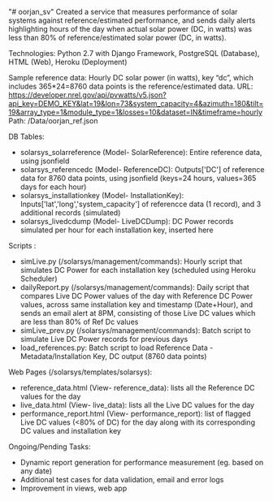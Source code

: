 "# oorjan_sv" 
Created a service that measures performance of solar systems against reference/estimated performance, and sends daily alerts highlighting hours of the day when actual solar power (DC, in watts) was less than 80% of reference/estimated solar power (DC, in watts).

Technologies: Python 2.7 with Django Framework, PostgreSQL (Database), HTML (Web), Heroku (Deployment)

Sample reference data: Hourly DC solar power (in watts), key “dc”, which includes 365*24=8760 data points is the reference/estimated data.
URL: https://developer.nrel.gov/api/pvwatts/v5.json?api_key=DEMO_KEY&lat=19&lon=73&system_capacity=4&azimuth=180&tilt=19&array_type=1&module_type=1&losses=10&dataset=IN&timeframe=hourly 
Path: /Data/oorjan_ref.json

DB Tables: 
* solarsys_solarreference (Model- SolarReference): Entire reference data, using jsonfield
* solarsys_referencedc (Model- ReferenceDC): Outputs['DC'] of reference data for 8760 data points, using jsonfield (keys=24 hours, values=365 days for each hour)
* solarsys_installationkey (Model- InstallationKey): Inputs['lat','long','system_capacity'] of referencce data (1 record), and 3 additional records (simulated)
* solarsys_livedcdump (Model- LiveDCDump): DC Power records simulated per hour for each installation key, inserted here

Scripts :
* simLive.py (/solarsys/management/commands): Hourly script that simulates DC Power for each installation key (scheduled using Heroku Scheduler)
* dailyReport.py (/solarsys/management/commands): Daily script that compares Live DC Power values of the day with Reference DC Power values, across same installation key and timestamp (Date+Hour), and sends an email alert at 8PM, consisting of those Live DC values which are less than 80% of Ref Dc values
* simLive_prev.py (/solarsys/management/commands): Batch script to simulate Live DC Power records for previous days
* load_references.py: Batch script to load Reference Data - Metadata/Installation Key, DC output (8760 data points)

Web Pages (/solarsys/templates/solarsys):
* reference_data.html (View- reference_data): lists all the Reference DC values for the day
* live_data.html (View- live_data): lists all the Live DC values for the day
* performance_report.html (View- performance_report): list of flagged Live DC values (<80% of DC) for the day along with its corresponding DC values and installation key

Ongoing/Pending Tasks:
* Dynamic report generation for performance measurement (eg. based on any date)
* Additional test cases for data validation, email and error logs
* Improvement in views, web app
